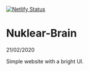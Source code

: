 [![Netlify Status](https://api.netlify.com/api/v1/badges/463e59a1-f25d-4d87-8136-ca600452122b/deploy-status)](https://app.netlify.com/sites/nuklearbrain/deploys)

# Nuklear-Brain
21/02/2020

Simple website with a bright UI. 
